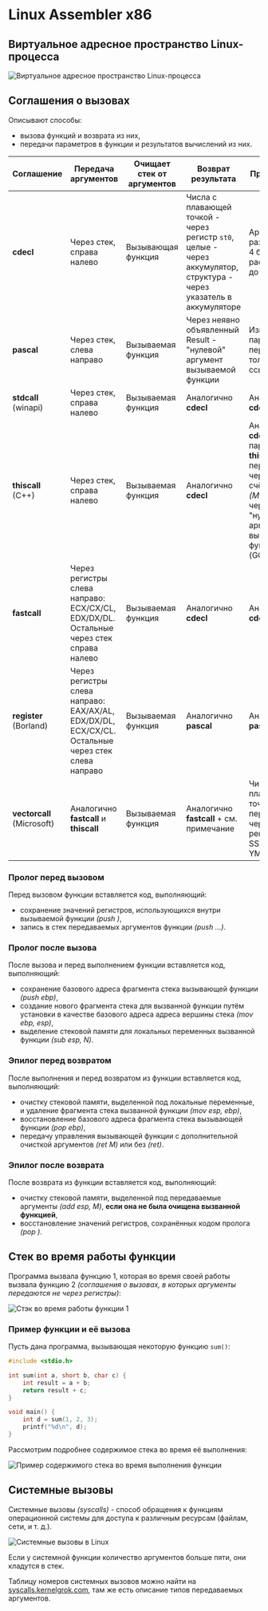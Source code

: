 # Linux Assembler x86

## Виртуальное адресное пространство Linux-процесса

![Виртуальное адресное пространство Linux-процесса](img/LinuxProcessVirtualAddressSpace.svg)



## Соглашения о вызовах

Описывают способы:

- вызова функций и возврата из них, 
- передачи параметров в функции и результатов вычислений из них.

| Соглашение                 | Передача аргументов                      | Очищает стек от аргументов | Возврат результата                       | Примечание                               |
| -------------------------- | ---------------------------------------- | -------------------------- | ---------------------------------------- | ---------------------------------------- |
| **cdecl**                  | Через стек, справа налево                | Вызывающая функция         | Числа с плавающей точкой - через регистр `st0`, целые - через аккумулятор, структура - через  указатель в аккумуляторе | Аргументы, размером < 4 байт, расширяются до 4 |
| **pascal**                 | Через стек, слева направо                | Вызываемая функция         | Через неявно объявленный Result -  "нулевой" аргумент вызываемой функции | Изменяемые параметры передаются только по ссылке |
| **stdcall** (winapi)       | Через стек, справа налево                | Вызываемая функция         | Аналогично **cdecl**                     | Аналогично **cdecl**                     |
| **thiscall** (C++)         | Через стек, справа налево                | Вызываемая функция         | Аналогично **cdecl**                     | Аналогично **cdecl** + параметр **this** передаётся через счётчик *(MVC++)* или через "нулевой" аргумент вызываемой функции (GCC) |
| **fastcall**               | Через регистры слева направо: ECX/CX/CL, EDX/DX/DL. Остальные через стек справа налево | Вызываемая функция         | Аналогично **cdecl**                     | Аналогично **cdecl**                     |
| **register** (Borland)     | Через регистры слева направо: EAX/AX/AL, EDX/DX/DL, ECX/CX/CL. Остальные через стек слева направо | Вызываемая функция         | Аналогично **pascal**                    | Аналогично **pascal**                    |
| **vectorcall** (Microsoft) | Аналогично **fastcall** и **thiscall**   | Вызываемая функция         | Аналогично **fastcall** + см. примечание | Числа с плавающей точкой передаются через регистры SSE (XMM, YMM) |

### Пролог перед вызовом

Перед вызовом функции вставляется код, выполняющий:

- сохранение значений регистров, использующихся внутри вызываемой функции *(push <registers>)*,
- запись в стек передаваемых аргументов функции *(push <argument>...)*.

### Пролог после вызова

После вызова и перед выполнением функции вставляется код, выполняющий:

- сохранение базового адреса фрагмента стека вызывающей функции *(push ebp)*,
- создание нового фрагмента стека для вызванной функции путём установки в качестве базового адреса адреса вершины стека *(mov ebp, esp)*,
- выделение стековой памяти для локальных переменных вызванной функции *(sub esp, N)*.

### Эпилог перед возвратом

После выполнения и перед возвратом из функции вставляется код, выполняющий:

- очистку стековой памяти, выделенной под локальные переменные, и удаление фрагмента стека вызванной функции *(mov esp, ebp)*,
- восстановление базового адреса фрагмента стека вызывающей функции *(pop ebp)*,
- передачу управления вызывающей функции с дополнительной очисткой аргументов *(ret M)* или без *(ret)*.

### Эпилог после возврата

После возврата из функции вставляется код, выполняющий:

- очистку стековой памяти, выделенной под передаваемые аргументы *(add esp, M)*, **если она не была очищена вызванной функцией**,
- восстановление значений регистров, сохранённых кодом пролога *(pop <registers>)*.



## Стек во время работы функции

Программа вызвала функцию 1, которая во время своей работы вызвала функцию 2 *(соглашения о вызовах, в которых аргументы передаются не через регистры)*:

![Стэк во время работы функции 1](img/LinuxSubprocStackLayout.svg)

### Пример функции и её вызова

Пусть дана программа, вызывающая некоторую функцию `sum()`:

```c
#include <stdio.h>

int sum(int a, short b, char c) {
    int result = a + b;
    return result + c;
}

void main() {
    int d = sum(1, 2, 3);
    printf("%d\n", d);
}
```

Рассмотрим подробнее содержимое стека во время её выполнения:

![Пример содержимого стека во время выполнения функции](img/LinuxSubprocStackLayoutSample.svg)



## Системные вызовы

Системные вызовы *(syscalls)* - способ обращения к функциям операционной системы для доступа к различным ресурсам (файлам, сети, и т. д.).

![Системные вызовы в Linux](img/LinuxSyscalls.svg)

Если у системной функции количество аргументов больше пяти, они кладутся в стек.

Таблицу номеров системных вызовов можно найти на [syscalls.kernelgrok.com](https://syscalls.kernelgrok.com/), там же есть описание типов передаваемых аргументов.